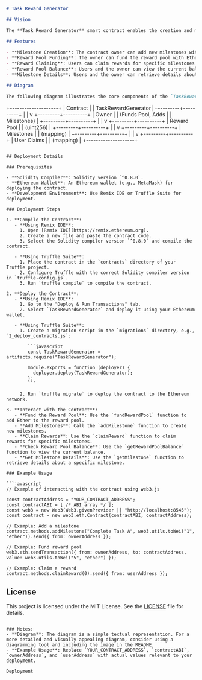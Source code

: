 ```markdown
# Task Reward Generator

## Vision

The **Task Reward Generator** smart contract enables the creation and management of milestone-based reward systems on the Ethereum blockchain. It allows for the definition of milestones with specific rewards, the funding of a reward pool, and the claiming of rewards by users upon completing milestones. This contract is useful for applications that involve performance-based incentives, reward programs, or achievement tracking.

## Features

- **Milestone Creation**: The contract owner can add new milestones with a description and a reward amount.
- **Reward Pool Funding**: The owner can fund the reward pool with Ether to ensure that rewards can be claimed.
- **Reward Claiming**: Users can claim rewards for specific milestones if the milestone has not been claimed and if sufficient funds are available in the reward pool.
- **Reward Pool Balance**: Users and the owner can view the current balance of the reward pool.
- **Milestone Details**: Users and the owner can retrieve details about specific milestones.

## Diagram

The following diagram illustrates the core components of the `TaskRewardGenerator` contract and their interactions:

```
+--------------------+
|     Contract       |
| TaskRewardGenerator|
+---------+----------+
          |
          |
          v
+---------+----------+
|     Owner          |
| (Funds Pool, Adds  |
|  Milestones)       |
+---------+----------+
          |
          |
          v
+---------+----------+
|   Reward Pool      |
|   (uint256)        |
+---------+----------+
          |
          |
          v
+---------+----------+
|   Milestones       |
|   (mapping)        |
+---------+----------+
          |
          |
          v
+---------+----------+
|   User Claims      |
|   (mapping)        |
+--------------------+
```

## Deployment Details

### Prerequisites

- **Solidity Compiler**: Solidity version `^0.8.0`.
- **Ethereum Wallet**: An Ethereum wallet (e.g., MetaMask) for deploying the contract.
- **Development Environment**: Use Remix IDE or Truffle Suite for deployment.

### Deployment Steps

1. **Compile the Contract**:
   - **Using Remix IDE**:
     1. Open [Remix IDE](https://remix.ethereum.org).
     2. Create a new file and paste the contract code.
     3. Select the Solidity compiler version `^0.8.0` and compile the contract.

   - **Using Truffle Suite**:
     1. Place the contract in the `contracts` directory of your Truffle project.
     2. Configure Truffle with the correct Solidity compiler version in `truffle-config.js`.
     3. Run `truffle compile` to compile the contract.

2. **Deploy the Contract**:
   - **Using Remix IDE**:
     1. Go to the "Deploy & Run Transactions" tab.
     2. Select `TaskRewardGenerator` and deploy it using your Ethereum wallet.

   - **Using Truffle Suite**:
     1. Create a migration script in the `migrations` directory, e.g., `2_deploy_contracts.js`:

        ```javascript
        const TaskRewardGenerator = artifacts.require("TaskRewardGenerator");

        module.exports = function (deployer) {
          deployer.deploy(TaskRewardGenerator);
        };
        ```

     2. Run `truffle migrate` to deploy the contract to the Ethereum network.

3. **Interact with the Contract**:
   - **Fund the Reward Pool**: Use the `fundRewardPool` function to add Ether to the reward pool.
   - **Add Milestones**: Call the `addMilestone` function to create new milestones.
   - **Claim Rewards**: Use the `claimReward` function to claim rewards for specific milestones.
   - **Check Reward Pool Balance**: Use the `getRewardPoolBalance` function to view the current balance.
   - **Get Milestone Details**: Use the `getMilestone` function to retrieve details about a specific milestone.

### Example Usage

```javascript
// Example of interacting with the contract using web3.js

const contractAddress = "YOUR_CONTRACT_ADDRESS";
const contractABI = [ /* ABI array */ ];
const web3 = new Web3(Web3.givenProvider || "http://localhost:8545");
const contract = new web3.eth.Contract(contractABI, contractAddress);

// Example: Add a milestone
contract.methods.addMilestone("Complete Task A", web3.utils.toWei("1", "ether")).send({ from: ownerAddress });

// Example: Fund reward pool
web3.eth.sendTransaction({ from: ownerAddress, to: contractAddress, value: web3.utils.toWei("5", "ether") });

// Example: Claim a reward
contract.methods.claimReward(0).send({ from: userAddress });
```

## License

This project is licensed under the MIT License. See the [LICENSE](LICENSE) file for details.
```

### Notes:
- **Diagram**: The diagram is a simple textual representation. For a more detailed and visually appealing diagram, consider using a diagramming tool and including the image in the README.
- **Example Usage**: Replace `YOUR_CONTRACT_ADDRESS`, `contractABI`, `ownerAddress`, and `userAddress` with actual values relevant to your deployment.

Deployment
